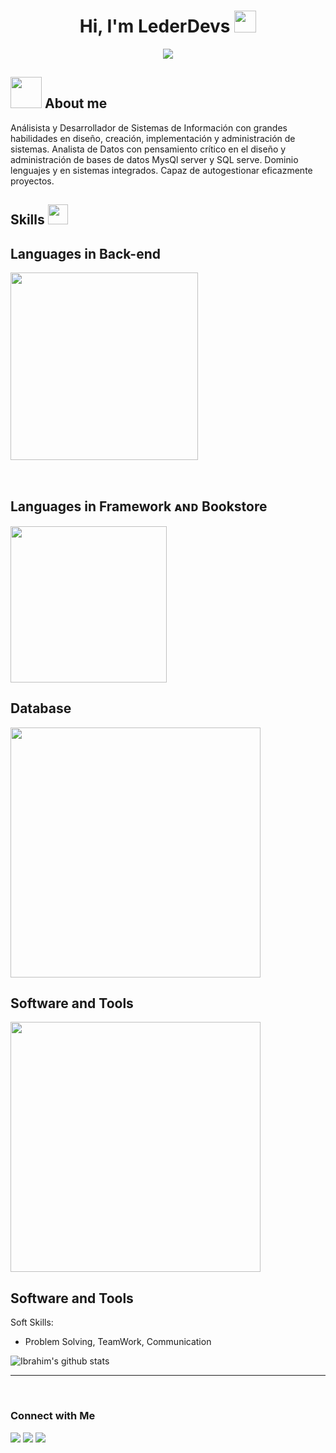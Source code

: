 <div align="center">
  <h1 align="center"><b>Hi, I'm LederDevs </b><img src="https://media.giphy.com/media/hvRJCLFzcasrR4ia7z/giphy.gif" width="35"></h1>
  <img src="https://github.com/LederDev/LederDev/assets/162763730/f0979567-8a43-487f-b9a7-4cb8058ec4cd">

  <div class="header">
  </div>
</div>

## <picture><img src = "https://github.com/7oSkaaa/7oSkaaa/blob/main/Images/about_me.gif?raw=true" width = 50px></picture> About me
<div>
  <p>
  Análisista y Desarrollador de Sistemas de Información con grandes habilidades en diseño, creación, implementación y administración de sistemas. Analista de Datos con pensamiento crítico en el 
  diseño y administración    de bases de datos MysQl server y SQL serve. Dominio lenguajes y en sistemas integrados. Capaz de autogestionar
  eficazmente  proyectos.
  </p>
</div>
<div class="body">
  <h2> Skills <img src = "https://media2.giphy.com/media/QssGEmpkyEOhBCb7e1/giphy.gif?cid=ecf05e47a0n3gi1bfqntqmob8g9aid1oyj2wr3ds3mg700bl&rid=giphy.gif" 
  width = 32px> </h2>
  
<!--Languages and Tools Section-->       
<h2 align="left">Languages in Back-end</h2> 
<p align="left">
<img width="300px" src="https://skillicons.dev/icons?i=py,java,php,&perline=10"  />
</p>
<br />
  
  <!--Languages and Tools Section-->       
<h2 align="left">Languages in Framework ᴀɴᴅ Bookstore</h2> 
<p align="left">
<img width="250px"  src="https://skillicons.dev/icons?i=django,laravel,bootstrap,&perline=10"  />
</p>
  
<!--Languages and Tools Section-->       
<h2 align="left">Database</h2> 
<p align="left">
<img width="400px"  src="https://skillicons.dev/icons?i=postgres,mongo,mysql,docker,&perline=10"  />
</p>

<!--Languages and Tools Section-->       
<h2 align="left">Software and Tools</h2> 
<p align="left">
<img width="400px"  src="https://skillicons.dev/icons?i=linux,windows,vscode,git,eclipse,&perline=10"  />
</p>
</div>

<!--Languages and Tools Section-->       
<h2 align="left">Software and Tools</h2> 
<p align="left">
Soft Skills:

- Problem Solving, TeamWork, Communication 

![Ibrahim's github stats](https://github-readme-stats.vercel.app/api?username=IhChowdhury&show_icons=true&theme=radical)

----
</p>


<br />
<div class="footer">
<!--Languages and Tools Section-->       
<h3 align="left">Connect with Me</h3> 
<p align="left">
<a href="https://github.com/LederDev"><img src="https://img.shields.io/badge/-LederDev-black?logo=github&style=flat-square"/></a>
<a href="https://www.linkedin.com/in/leder-castillo-65857a2a0/"><img src="https://img.shields.io/badge/-Leder_Castillo-blue?logo=linkedin&style=flat-square"></a>
<a href="mailto:ledercs468@gmail.com"><img src="https://img.shields.io/badge/-ledercs468@gmail.com-black?logo=gmail&style=flat-square"/></a>
</p>
</div>
</ br>

